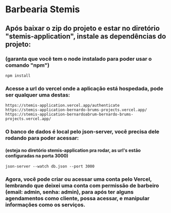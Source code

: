 # Barbearia Stemis

## Após baixar o zip do projeto e estar no diretório "stemis-application", instale as dependências do projeto:
### (garanta que você tem o node instalado para poder usar o comando "npm")
```
npm install
```

### Acesse a url do vercel onde a aplicação está hospedada, pode ser qualquer uma destas:
```
https://stemis-application.vercel.app/authenticate
https://stemis-application-bernardo-brums-projects.vercel.app/
https://stemis-application-bernardoabrum-bernardo-brums-projects.vercel.app/
```

### O banco de dados é local pelo json-server, você precisa dele rodando para poder acessar:
#### (esteja no diretório stemis-application pra rodar, as url's estão configuradas na porta 3000)
```
json-server --watch db.json --port 3000

```

### Agora, você pode criar ou acessar uma conta pelo Vercel, lembrando que deixei uma conta com permissão de barbeiro (email: admin, senha: admin), para após ter alguns agendamentos como cliente, possa acessar, e manipular informações como os serviços.